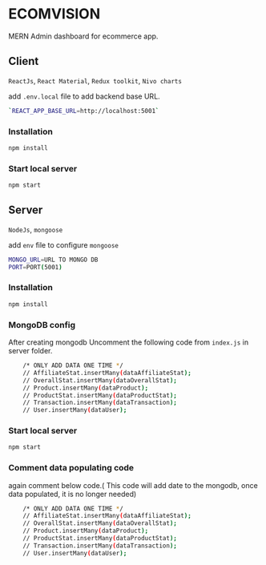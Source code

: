 # ECOMVISION
MERN Admin dashboard for ecommerce app.

## Client

`ReactJs`, `React Material`, `Redux toolkit`, `Nivo charts`

add `.env.local` file to add backend base URL.
```bash
`REACT_APP_BASE_URL=http://localhost:5001`
```

### Installation
```bash
npm install
```

### Start local server
```bash
npm start
```



## Server

`NodeJs`, `mongoose`

add `env` file to configure `mongoose`
```bash
MONGO_URL=URL TO MONGO DB
PORT=PORT(5001)
```
### Installation
```bash
npm install
```
### MongoDB config
After creating mongodb
Uncomment the following code from `index.js` in server folder.
```bash
    /* ONLY ADD DATA ONE TIME */
    // AffiliateStat.insertMany(dataAffiliateStat);
    // OverallStat.insertMany(dataOverallStat);
    // Product.insertMany(dataProduct);
    // ProductStat.insertMany(dataProductStat);
    // Transaction.insertMany(dataTransaction);
    // User.insertMany(dataUser);
```

### Start local server
```bash
npm start
```

### Comment data populating code
again comment below  code.( This code will add date to the mongodb, once data populated, it is no longer needed)
```bash
    /* ONLY ADD DATA ONE TIME */
    // AffiliateStat.insertMany(dataAffiliateStat);
    // OverallStat.insertMany(dataOverallStat);
    // Product.insertMany(dataProduct);
    // ProductStat.insertMany(dataProductStat);
    // Transaction.insertMany(dataTransaction);
    // User.insertMany(dataUser);
```

